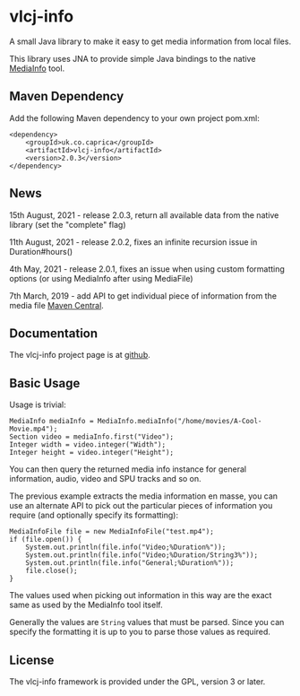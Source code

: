 vlcj-info
=========

A small Java library to make it easy to get media information from local files.

This library uses JNA to provide simple Java bindings to the native
[MediaInfo](https://mediaarea.net/en/MediaInfo) tool.

Maven Dependency
----------------

Add the following Maven dependency to your own project pom.xml:

```
<dependency>
    <groupId>uk.co.caprica</groupId>
    <artifactId>vlcj-info</artifactId>
    <version>2.0.3</version>
</dependency>
```

News
----
15th August, 2021 - release 2.0.3, return all available data from the native library (set the "complete" flag)

11th August, 2021 - release 2.0.2, fixes an infinite recursion issue in Duration#hours()

4th May, 2021 - release 2.0.1, fixes an issue when using custom formatting options (or using MediaInfo after using MediaFile)

7th March, 2019 - add API to get individual piece of information from the media file
[Maven Central](http://search.maven.org/#search|ga|1|vlcj-info).

Documentation
-------------

The vlcj-info project page is at [github](http://caprica.github.com/vlcj-info "vlcj-info at github").

Basic Usage
-----------

Usage is trivial:

```
MediaInfo mediaInfo = MediaInfo.mediaInfo("/home/movies/A-Cool-Movie.mp4");
Section video = mediaInfo.first("Video");
Integer width = video.integer("Width");
Integer height = video.integer("Height");
```

You can then query the returned media info instance for general information, audio, video and SPU
tracks and so on.

The previous example extracts the media information en masse, you can use an alternate API to pick
out the particular pieces of information you require (and optionally specify its formatting):

```
MediaInfoFile file = new MediaInfoFile("test.mp4");
if (file.open()) {
    System.out.println(file.info("Video;%Duration%"));
    System.out.println(file.info("Video;%Duration/String3%"));
    System.out.println(file.info("General;%Duration%"));
    file.close();
}
```

The values used when picking out information in this way are the exact same as used by the
MediaInfo tool itself.

Generally the values are `String` values that must be parsed. Since you can specify the formatting
it is up to you to parse those values as required.

License
-------

The vlcj-info framework is provided under the GPL, version 3 or later.

